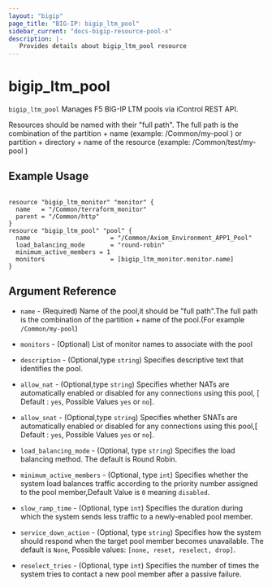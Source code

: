 ```yaml
---
layout: "bigip"
page_title: "BIG-IP: bigip_ltm_pool"
sidebar_current: "docs-bigip-resource-pool-x"
description: |-
   Provides details about bigip_ltm_pool resource
---
```


# bigip\_ltm\_pool

`bigip_ltm_pool` Manages F5 BIG-IP LTM pools via iControl REST API.

Resources should be named with their "full path". The full path is the combination of the partition + name (example: /Common/my-pool ) or  partition + directory + name of the resource  (example: /Common/test/my-pool )


## Example Usage

```hcl

resource "bigip_ltm_monitor" "monitor" {
  name   = "/Common/terraform_monitor"
  parent = "/Common/http"
}
resource "bigip_ltm_pool" "pool" {
  name                      = "/Common/Axiom_Environment_APP1_Pool"
  load_balancing_mode       = "round-robin"
  minimum_active_members = 1
  monitors                  = [bigip_ltm_monitor.monitor.name]
}
```      

## Argument Reference

* `name` - (Required) Name of the pool,it should be "full path".The full path is the combination of the partition + name of the pool.(For example `/Common/my-pool`)

* `monitors` - (Optional) List of monitor names to associate with the pool

* `description` - (Optional,type `string`) Specifies descriptive text that identifies the pool. 

* `allow_nat` - (Optional,type `string`) Specifies whether NATs are automatically enabled or disabled for any connections using this pool, [ Default : `yes`, Possible Values `yes` or `no`].

* `allow_snat` - (Optional,type `string`) Specifies whether SNATs are automatically enabled or disabled for any connections using this pool,[ Default : `yes`, Possible Values `yes` or `no`].

* `load_balancing_mode` - (Optional, type `string`) Specifies the load balancing method. The default is Round Robin.

* `minimum_active_members` - (Optional, type `int`) Specifies whether the system load balances traffic according to the priority number assigned to the pool member,Default Value is `0` meaning `disabled`.

* `slow_ramp_time` - (Optional, type `int`) Specifies the duration during which the system sends less traffic to a newly-enabled pool member.

* `service_down_action` - (Optional, type `string`) Specifies how the system should respond when the target pool member becomes unavailable. The default is `None`, Possible values: `[none, reset, reselect, drop]`.

* `reselect_tries` - (Optional, type `int`) Specifies the number of times the system tries to contact a new pool member after a passive failure.
